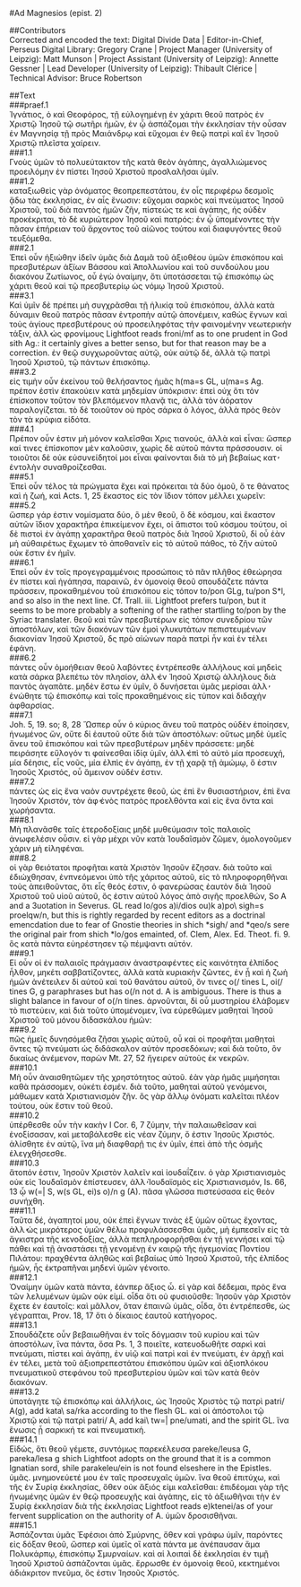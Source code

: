 #Ad Magnesios (epist. 2)  

##Contributors  
Corrected and encoded the text: Digital Divide Data | Editor-in-Chief, Perseus Digital Library: Gregory Crane | Project Manager (University of Leipzig): Matt Munson | Project Assistant (University of Leipzig): Annette Gessner | Lead Developer (University of Leipzig): Thibault Clérice | Technical Advisor: Bruce Robertson  

##Text  
###praef.1  
Ἰγνάτιος, ὁ καὶ Θεοφόρος, τῇ εὐλογημένῃ ἐν χάριτι θεοῦ πατρὸς ἐν Χριστῷ Ἰησοῦ τῷ σωτῆρι ἡμῶν, ἐν ᾧ ἀσπάζομαι τὴν ἐκκλησίαν τὴν οὖσαν ἐν Μαγνησίᾳ τῇ πρὸς Μαιάνδρῳ καὶ εὔχομαι ἐν θεῷ πατρὶ καῖ ἐν Ἰησοῦ Χριστῷ πλεῖστα χαίρειν.  
###1.1  
Γνοὺς ὑμῶν τὸ πολυεύτακτον τῆς κατὰ θεὸν ἀγάπης, ἀγαλλιώμενος προειλόμην ἐν πίστει Ἰησοῦ Χριστοῦ προσλαλῆσαι ὑμῖν.  
###1.2  
καταξιωθεὶς γὰρ ὀνόματος θεοπρεπεστάτου, ἐν οἷς περιφέρω δεσμοῖς ᾅδω τὰς ἐκκλησίας, ἐν αἷς ἕνωσιν: εὔχομαι σαρκὸς καὶ πνεύματος Ἰησοῦ Χριστοῦ, τοῦ διὰ παντὸς ἡμῶν ζῆν, πίστεώς τε καὶ ἀγάπης, ἡς οὐδὲν προκέκριται, τὸ δὲ κυριώτερον Ἰησοῦ καὶ πατρός: ἐν ᾧ ὑπομένοντες τὴν πᾶσαν ἐπήρειαν τοῦ ἄρχοντος τοῦ αἰῶνος τούτου καὶ διαφυγόντες θεοῦ τευξόμεθα.  
###2.1  
Ἐπεὶ οὖν ἠξιώθην ἰδεῖν ὑμᾶς διὰ Δαμᾶ τοῦ ἀξιοθέου ὑμῶν ἐπισκόπου καὶ πρεσβυτέρων ἀξϊων Βάσσου καὶ Ἀπολλωνίου καὶ τοῦ συνδούλου μου διακόνου Ζωτίωνος, οὗ ἐγὼ ὀναίμην, ὅτι ὑποτάσσεται τῷ ἐπισκόπῳ ὡς χάριτι θεοῦ καὶ τῷ πρεσβυτερίῳ ὡς νόμῳ Ἰησοῦ Χριστοῦ.  
###3.1  
Καὶ ὑμῖν δὲ πρέπει μὴ συγχρᾶσθαι τῇ ἡλικίᾳ τοῦ ἐπισκόπου, ἀλλὰ κατὰ δύναμιν θεοῦ πατρὸς πᾶσαν ἐντροπὴν αὐτῷ ἀπονέμειν, καθὼς ἔγνων καὶ τοὺς ἁγίους πρεσβυτέρους οὐ προσειληφότας τὴν φαινομένην νεωτερικὴν τάξιν, ἀλλ̓ ὡς φρονίμους Lightfoot reads froni/mf as to one prudent in God sith Ag.: it certainly gives a better senso, but for that reason may be a correction. ἐν θεῷ συγχωροῦντας αὐτῷ, οὐκ αὐτῷ δέ, ἀλλὰ τῷ πατρὶ Ἰησοῦ Χριστοῦ, τῷ πάντων ἐπισκόπῳ.  
###3.2  
εἰς τιμὴν οὖν ἐκείνου τοῦ θελήσαντος ἡμᾶς h(ma=s GL, u(ma=s Ag. πρέπον ἐστὶν ἐπακούειν κατὰ μηδεμίαν ὑπόκρισιν: ἐπεὶ οὐχ ὅτι τὸν ἐπίσκοπον τοῦτον τὸν βλεπόμενον πλανᾷ τις, ἀλλὰ τὸν ἀόρατον παραλογίζεται. τὸ δὲ τοιοῦτον οὐ πρὸς σάρκα ὁ λόγος, ἀλλὰ πρὸς θεὸν τὸν τὰ κρύφια εἰδότα.  
###4.1  
Πρέπον οὖν ἐστιν μὴ μόνον καλεῖσθαι Χρις τιανούς, ἀλλὰ καὶ εἶναι: ὥσπερ καί τινες ἐπίσκοπον μὲν καλοῦσιν, χωρὶς δὲ αὐτοῦ πάντα πράσσουσιν. οἱ τοιοῦτοι δὲ οὐκ εὐσυνείδητοί μοι εἶναι φαίνονται διὰ τὸ μὴ βεβαίως κατ̓ ἐντολὴν συναθροίζεσθαι.  
###5.1  
Ἐπεὶ οὖν τέλος τὰ πρώγματα ἔχει καὶ πρόκειται τὰ δύο ὁμοῦ, ὅ τε θάνατος καὶ ἡ ζωή, καὶ Acts. 1, 25 ἕκαστος εἰς τὸν ἴδιον τόπον μέλλει χωρεῖν:  
###5.2  
ὥσπερ γάρ ἐστιν νομίσματα δύο, ὃ μὲν θεοῦ, ὃ δὲ κόσμου, καὶ ἕκαστον αὐτῶν ἴδιον χαρακτῆρα ἐπικείμενον ἔχει, οἱ ἄπιστοι τοῦ κόσμου τούτου, οἱ δὲ πιστοὶ ἐν ἀγάπῃ χαρακτῆρα θεοῦ πατρὸς διὰ Ἰησοῦ Χριστοῦ, δἰ οὗ ἐὰν μὴ αὐθαιρέτως ἔχωμεν τὸ ἀποθανεῖν εἰς τὸ αὐτοῦ πάθος, τὸ ζῆν αὐτοῦ οὐκ ἔστιν ἐν ἡμῖν.  
###6.1  
Ἐπεὶ οὖν ἐν τοῖς προγεγραμμένοις προσώποις τὸ πᾶν πλῆθος ἐθεώρησα ἐν πίστει καὶ ἠγάπησα, παραινῶ, ἐν ὁμονοίᾳ θεοῦ σπουδάζετε πάντα πράσσειν, προκαθημένου τοῦ ἐπισκόπου εἰς τόπον to/pon GLg, tu/pon S*l, and so also in the next line. Cf. Trall. iii. Lightfoot prefers tu/pon, but it seems to be more probably a softening of the rather startling to/pon by the Syriac translater. θεοῦ καὶ τῶν πρεσβυτέρων εἰς τόπον συνεδρίου τῶν ἀποστόλων, καὶ τῶν διακόνων τῶν ἐμοὶ γλυκυτάτων πεπιστευμένων διακονίαν Ἰησοῦ Χριστοῦ, δς πρὸ αἰώνων παρὰ πατρὶ ἦν καὶ ἐν τέλει ἐφάνη.  
###6.2  
πάντες οὖν ὁμοήθειαν θεοῦ λαβόντες ἐντρέπεσθε ἀλλήλους καὶ μηδεὶς κατὰ σάρκα βλεπέτω τὸν πλησίον, ἀλλ̓ ἐν Ἰησοῦ Χριστῷ ἀλλήλους διὰ παντὸς ἀγαπᾶτε. μηδὲν ἔστω ἐν ὑμῖν, ὃ δυνήσεται ὑμᾶς μερίσαι ἀλλ̓ ἑνώθητε τῷ ἐπισκόπῳ καὶ τοῖς προκαθημένοις εἰς τύπον καὶ διδαχὴν ἀφθαρσίας.  
###7.1  
Joh. 5, 19. so; 8, 28 Ὥσπερ οὖν ὁ κύριος ἄνευ τοῦ πατρὸς οὐδὲν ἐποίησεν, ἡνωμένος ὤν, οὔτε δἰ ἑαυτοῦ οὔτε διὰ τῶν ἀποστόλων: οὕτως μηδὲ ὑμεῖς ἄνευ τοῦ ἐπισκόπου καὶ τῶν πρεσβυτέρων μηδὲν πράσσετε: μηδὲ πειράσητε εὔλογόν τι φαίνεσθαι ἰδίᾳ ὑμῖν, ἀλλ̓ ἐπὶ τὸ αὐτὸ μία προσευχή, μία δέησις, εἷς νοῦς, μία ἐλπὶς ἐν ἀγάπῃ, ἐν τῇ χαρᾷ τῇ ἀμώμῳ, ὅ ἐστιν Ἰησοῦς Χριστός, οὖ ἄμεινον οὐδέν ἐστιν.  
###7.2  
πάντες ὡς εἰς ἕνα ναὸν συντρέχετε θεοῦ, ὡς ἐπὶ ἓν θυσιαστήριον, ἐπὶ ἕνα Ἰησοῦν Χριστόν, τὸν ἀφ̓ ἑνὸς πατρὸς προελθόντα καὶ εἰς ἕνα ὄντα καὶ χωρήσαντα.  
###8.1  
Μὴ πλανᾶσθε ταῖς ἑτεροδοξίαις μηδὲ μυθεύμασιν τοῖς παλαιοῖς ἀνωφελέσιν οὖσιν. εἰ γὰρ μέχρι νῦν κατὰ Ἰουδαῖσμὸν ζῶμεν, ὁμολογοῦμεν χάριν μὴ εἰληφέναι.  
###8.2  
οἱ γὰρ θειότατοι προφῆται κατὰ Χριστὸν Ἰησοῦν ἔζησαν. διὰ τοῦτο καὶ ἐδιώχθησαν, ἐνπνεόμενοι ὑπὸ τῆς χάριτος αὐτοῦ, εἰς τὸ πληροφορηθῆναι τοὺς ἀπειθοῦντας, ὅτι εἶς θεός ἐστιν, ὁ φανερώσας ἑαυτὸν διὰ Ἰησοῦ Χριστοῦ τοῦ υἱοῦ αὐτοῦ, ὅς ἐστιν αὐτοῦ λόγος ἁπὸ σιγῆς προελθών, So A and a 3uotation in Severus. GL read lo/gos a)i/dios ou)k a)po\ sigh=s proelqw/n, but this is rightly regarded by recent editors as a doctrinal emencdation due to fear of Gnostie theories in shich *sigh/ and *qeo/s sere the original pair from shich *lo/gos emainted, of. Clem, Alex. Ed. Theot. fi. 9. ὃς κατὰ πάντα εὐηρέστησεν τῷ πέμψαντι αὐτόν.  
###9.1  
Εἰ οὖν οἱ ἐν παλαιοῖς πράγμασιν ἀναστραφέντες εἰς καινότητα ἐλπίδος ἦλθον, μηκέτι σαββατίζοντες, ἀλλὰ κατὰ κυριακὴν ζῶντες, ἐν ᾗ καὶ ἡ ζωὴ ἡμῶν ἀνέτειλεν δἰ αὐτοῦ καὶ τοῦ θανάτου αὐτοῦ, ὅν τινες o(/ tines L, oi(/ tines G, g paraphrases but has o(/n not d. A is ambiguous. There is thus a slight balance in favour of o(/n tines. ἀρνοῦνται, δἰ οὗ μυστηρίου ἐλάβομεν τὸ πιστεύειν, καὶ διὰ τοῦτο ὑπομένομεν, ἵνα εὑρεθῶμεν μαθηταὶ Ἰησοῦ Χριστοῦ τοῦ μόνου διδασκάλου ἡμῶν:  
###9.2  
πῶς ἡμεῖς δυνησόμεθα ζῆσαι χωρὶς αὐτοῦ, οὗ καὶ οἱ προφῆται μαθηταὶ ὄντες τῷ πνεύματι ὡς διδάσκαλον αὐτὸν προσεδόκων; καὶ διὰ τοῦτο, ὃν δικαίως ἀνέμενον, παρὼν Mt. 27, 52 ἤγειρεν αὐτοὺς ἐκ νεκρῶν.  
###10.1  
Μὴ οὖν ἀναισθητῶμεν τῆς χρηστότητος αὐτοῦ. ἐὰν γὰρ ἡμᾶς μιμήσηται καθὰ πράσσομεν, οὐκέτι ἐσμέν. διὰ τοῦτο, μαθηταὶ αὐτοῦ γενόμενοι, μάθωμεν κατὰ Χριστιανισμὸν ζῆν. ὃς γὰρ ἄλλῳ ὀνόματι καλεῖται πλέον τούτου, οὐκ ἔστιν τοῦ θεοῦ.  
###10.2  
ὑπέρθεσθε οὖν τὴν κακὴν I Cor. 6, 7 ζύμην, τὴν παλαιωθεῖσαν καὶ ἐνοξίσασαν, καὶ μεταβάλεσθε εἰς νέαν ζύμην, ὅ ἐστιν Ἰησοῦς Χριστός. ἁλίσθητε ἐν αὐτῷ, ἵνα μὴ διαφθαρῇ τις ἐν ὑμῖν, ἐπεὶ ἀπὸ τῆς ὀσμῆς ἐλεγχθήσεσθε.  
###10.3  
ἄτοπόν ἐστιν, Ἰησοῦν Χριστὸν λαλεῖν καὶ ἰουδαΐζειν. ὁ γὰρ Χριστιανισμὸς οὐκ εἰς Ἰουδαῖσμὸν ἐπίστευσεν, ἀλλ̓ Ἰουδαϊσμὸς εἰς Χριστιανισμόν, Is. 66, 13 ᾧ w(=| S, w(s GL, ei)s o)/n g (A). πᾶσα γλῶσσα πιστεύσασα εἰς θεὸν συνήχθη.  
###11.1  
Ταῦτα δέ, ἀγαπητοί μου, οὐκ ἐπεὶ ἔγνων τινὰς ἐξ ὑμῶν οὕτως ἔχοντας, ἀλλ̓ ὡς μικρότερος ὑμῶν θέλω προφυλάσσεσθαι ὑμᾶς, μὴ ἐμπεσεῖν εἰς τὰ ἄγκιστρα τῆς κενοδοξίας, ἀλλὰ πεπληροφορῆσθαι ἐν τῇ γεννήσει καὶ τῷ πάθει καὶ τῇ ἀναστάσει τῇ γενομένῃ ἐν καιρῷ τῆς ἡγεμονίας Ποντίου Πιλάτου: πραχθέντα ἀληθῶς καὶ βεβαίως ὑπὸ Ἰησοῦ Χριστοῦ, τῆς ἐλπίδος ἡμῶν, ἧς ἐκτραπῆναι μηδενὶ ὑμῶν γένοιτο.  
###12.1  
Ὀναίμην ὑμῶν κατὰ πάντα, ἐάνπερ ἄξιος ὦ. εἰ γὰρ καὶ δέδεμαι, πρὸς ἕνα τῶν λελυμένων ὑμῶν οὐκ εἰμί. οἶδα ὅτι οὐ φυσιοῦσθε: Ἰησοῦν γὰρ Χριστὸν ἔχετε ἐν ἑαυτοῖς: καὶ μᾶλλον, ὅταν ἐπαινῶ ὑμᾶς, οἶδα, ὅτι ἐντρέπεσθε, ὡς γέγραπται, Prov. 18, 17 ὅτι ὀ δίκαιος ἑαυτοῦ κατήγορος.  
###13.1  
Σπουδάζετε οὖν βεβαιωθῆναι ἐν τοῖς δόγμασιν τοῦ κυρίου καὶ τῶν ἀποστόλων, ἵνα πάντα, ὅσα Ps. 1, 3 ποιεῖτε, κατευοδωθῆτε σαρκὶ καὶ πνεύματι, πίστει καὶ ἀγάπῃ, ἐν υἱῷ καὶ πατρὶ καὶ ἐν πνεύματι, ἐν ἀρχῇ καὶ ἐν τέλει, μετὰ τοῦ ἀξιοπρεπεστάτου ἐπισκόπου ὑμῶν καὶ ἀξιοπλόκου πνευματικοῦ στεφάνου τοῦ πρεσβυτερίου ὑμῶν καὶ τῶν κατὰ θεὸν διακόνων.  
###13.2  
ὑποτάγητε τῷ ἐπισκόπῳ καὶ ἀλλήλοις, ὡς Ἰησοῦς Χριστὸς τῷ πατρὶ patri/ A(g), add kata\ sa/rka according to the flesh GL. καὶ οἱ ἀπόστολοι τῷ Χριστῷ καὶ τῷ πατρὶ patri/ A, add kai\ tw=| pne/umati, and the spirit GL. ἵνα ἕνωσις ᾖ σαρκική τε καὶ πνευματική.  
###14.1  
Εἰδώς, ὅτι θεοῦ γέμετε, συντόμως παρεκέλευσα pareke/leusa G, pareka/lesa g shich Lightfoot adopts on the ground that it is a common Ignatian sord, shile parakeleu/ein is not found elseshere in the Epistles. ὑμᾶς. μνημονεύετέ μου ἐν ταῖς προσευχαῖς ὑμῶν. ἵνα θεοῦ ἐπιτύχω, καὶ τῆς ἐν Συρίᾳ ἐκκλησίας, ὅθεν οὐκ ἄξιός εἰμι καλεῖσθαι: ἐπιδέομαι γὰρ τῆς ἡνωμένης ὑμῶν ἐν θεῷ προσευχῆς καὶ ἀγάπης, εἰς τὸ ἀξιωθῆναι τὴν ἐν Συρίᾳ ἐκκλησίαν διὰ τῆς ἐκκλησίας Lightfoot reads e)ktenei/as of your fervent supplication on the authority of A. ὑμῶν δροσισθῆναι.  
###15.1  
Ἀσπάζονται ὑμᾶς Ἐφέσιοι ἀπὸ Σμύρνης, ὅθεν καὶ γράφω ὑμῖν, παρόντες εἰς δόξαν θεοῦ, ὥσπερ καὶ ὑμεῖς οἲ κατὰ πάντα με ἀνέπαυσαν ἅμα Πολυκάρπῳ, ἐπισκόπῳ Σμυρναίων. καὶ αἱ λοιπαὶ δὲ ἐκκλησίαι ἐν τιμῇ Ἰησοῦ Χριστοῦ ἀσπάζονται ὑμᾶς. ἔρρωσθε ἐν ὁμονοίᾳ θεοῦ, κεκτημένοι ἀδιάκριτον πνεῦμα, ὅς ἐστιν Ἰησοῦς Χριστός.  
